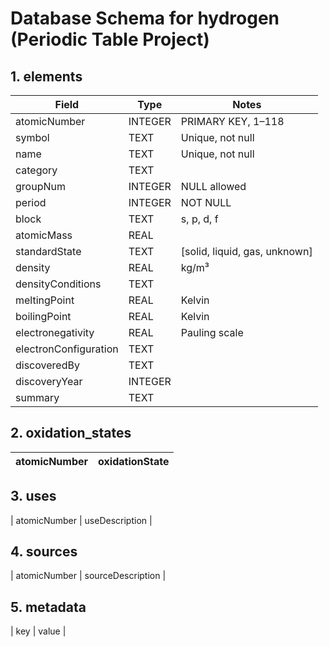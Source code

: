 # Database Schema for hydrogen (Periodic Table Project)

## 1. elements
| Field               | Type     | Notes                        |
|---------------------|----------|------------------------------|
| atomicNumber        | INTEGER  | PRIMARY KEY, 1–118           |
| symbol              | TEXT     | Unique, not null             |
| name                | TEXT     | Unique, not null             |
| category            | TEXT     |                              |
| groupNum            | INTEGER  | NULL allowed                 |
| period              | INTEGER  | NOT NULL                     |
| block               | TEXT     | s, p, d, f                   |
| atomicMass          | REAL     |                              |
| standardState       | TEXT     | [solid, liquid, gas, unknown]|
| density             | REAL     | kg/m³                        |
| densityConditions   | TEXT     |                              |
| meltingPoint        | REAL     | Kelvin                       |
| boilingPoint        | REAL     | Kelvin                       |
| electronegativity   | REAL     | Pauling scale                |
| electronConfiguration | TEXT   |                              |
| discoveredBy        | TEXT     |                              |
| discoveryYear       | INTEGER  |                              |
| summary             | TEXT     |                              |

## 2. oxidation_states
| atomicNumber | oxidationState |
|--------------|---------------|

## 3. uses
| atomicNumber | useDescription |

## 4. sources
| atomicNumber | sourceDescription |

## 5. metadata
| key          | value            |
